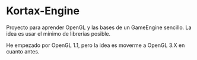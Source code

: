 # Kortax-Engine

Proyecto para aprender OpenGL y las bases de un GameEngine sencillo. La idea es usar el mínimo de librerías posible.

He empezado por OpenGL 1.1, pero la idea es moverme a OpenGL 3.X en cuanto antes.

